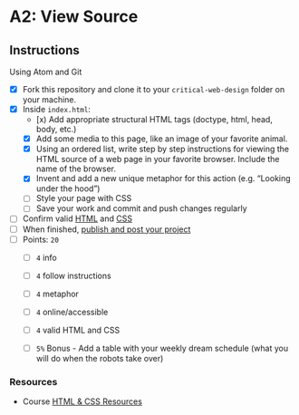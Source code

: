# A2: View Source


## Instructions

Using Atom and Git

- [x] Fork this repository and clone it to your `critical-web-design` folder on your machine.
- [x] Inside `index.html`:
  - [x) Add appropriate structural HTML tags (doctype, html, head, body, etc.)
  - [x] Add some media to this page, like an image of your favorite animal.
  - [x] Using an ordered list, write step by step instructions for viewing the HTML source of a web page in your favorite browser. Include the name of the browser.
  - [x] Invent and add a new unique metaphor for this action (e.g. “Looking under the hood”)
  - [ ] Style your page with CSS
  - [ ] Save your work and commit and push changes regularly
- [ ] Confirm valid [HTML](https://validator.w3.org/) and [CSS](https://jigsaw.w3.org/css-validator/)
- [ ] When finished, [publish and post your project](https://docs.google.com/document/d/17U_zmzM_eML_qkG0PaOdDRcEk3YEmbiQ1TyNnbAM08k/edit)
- [ ] Points: `20`
  - [ ] `4` info
  - [ ] `4` follow instructions
  - [ ] `4` metaphor
  - [ ] `4` online/accessible
  - [ ] `4` valid HTML and CSS 
  - [ ] `5%` Bonus - Add a table with your weekly dream schedule (what you will do when the robots take over)



### Resources

- Course [HTML & CSS Resources](https://github.com/omundy/critical-web-design/blob/master/README.md#html--css)
